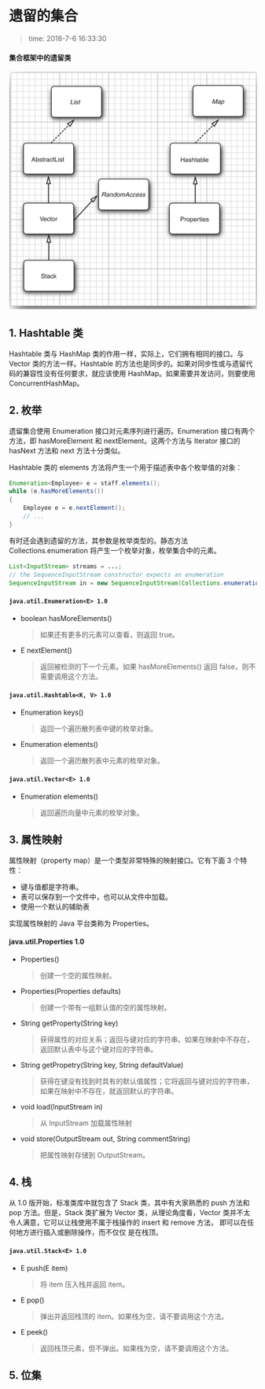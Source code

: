 # 遗留的集合
>time: 2018-7-6 16:33:30

#### 集合框架中的遗留类
![](../.images/9-12.png)

## 1. Hashtable 类
Hashtable 类与 HashMap 类的作用一样，实际上，它们拥有相同的接口。与 Vector 类的方法一样。Hashtable 的方法也是同步的。如果对同步性或与遗留代码的兼容性没有任何要求，就应该使用 HashMap。如果需要并发访问，则要使用 ConcurrentHashMap。

## 2. 枚举
遗留集合使用 Enumeration 接口对元素序列进行遍历。Enumeration 接口有两个方法，即 hasMoreElement 和 nextElement。这两个方法与 Iterator 接口的 hasNext 方法和 next 方法十分类似。

Hashtable 类的 elements 方法将产生一个用于描述表中各个枚举值的对象：
```java
Enumeration<Employee> e = staff.elements();
while (e.hasMoreElements())
{
    Employee e = e.nextElement();
    // ...
}
```

有时还会遇到遗留的方法，其参数是枚举类型的。静态方法 Collections.enumeration 将产生一个枚举对象，枚举集合中的元素。
```java
List<InputStream> streams = ...;
// the SequenceInputStream constructor expects an enumeration
SequenceInputStream in = new SequenceInputStream(Collections.enumeration(streams));

```

#### `java.util.Enumeration<E> 1.0`
* boolean hasMoreElements()
    >如果还有更多的元素可以查看，则返回 true。
* E nextElement()
    >返回被检测的下一个元素。如果 hasMoreElements() 返回 false，则不需要调用这个方法。

#### `java.util.Hashtable<K, V> 1.0`
* Enumeration<K> keys()
    >返回一个遍历散列表中键的枚举对象。
* Enumeration<V> elements()
    >返回一个遍历散列表中元素的枚举对象。

#### `java.util.Vector<E> 1.0`
* Enumeration<E> elements()
    >返回遍历向量中元素的枚举对象。

## 3. 属性映射
属性映射（property map）是一个类型非常特殊的映射接口。它有下面 3 个特性：
* 键与值都是字符串。
* 表可以保存到一个文件中，也可以从文件中加载。
* 使用一个默认的辅助表

实现属性映射的 Java 平台类称为 Properties。

#### java.util.Properties 1.0
* Properties()
    >创建一个空的属性映射。
* Properties(Properties defaults)
    >创建一个带有一组默认值的空的属性映射。
* String getProperty(String key)
    >获得属性的对应关系；返回与键对应的字符串。如果在映射中不存在，返回默认表中与这个键对应的字符串。
* String getPropetry(String key, String defaultValue)
    >获得在键没有找到时具有的默认值属性；它将返回与键对应的字符串，如果在映射中不存在，就返回默认的字符串。
* void load(InputStream in)
    >从 InputStream 加载属性映射
* void store(OutputStream out, String commentString)
    >把属性映射存储到 OutputStream。

## 4. 栈
从 1.0 版开始，标准类库中就包含了 Stack 类，其中有大家熟悉的 push 方法和 pop 方法。但是，Stack 类扩展为 Vector 类，从理论角度看，Vector 类并不太令人满意，它可以让栈使用不属于栈操作的 insert 和 remove 方法， 即可以在任何地方进行插入或删除操作，而不仅仅
是在栈顶。

#### `java.util.Stack<E> 1.0`
* E push(E item)
    >将 item 压入栈并返回 item。
* E pop()
    >弹出并返回栈顶的 item。如果栈为空，请不要调用这个方法。
* E peek()
    >返回栈顶元素，但不弹出。如果栈为空，请不要调用这个方法。

## 5. 位集

